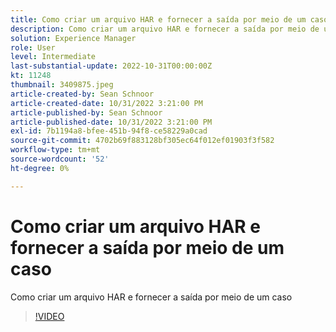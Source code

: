 ```yaml
---
title: Como criar um arquivo HAR e fornecer a saída por meio de um caso
description: Como criar um arquivo HAR e fornecer a saída por meio de um caso
solution: Experience Manager
role: User
level: Intermediate
last-substantial-update: 2022-10-31T00:00:00Z
kt: 11248
thumbnail: 3409875.jpeg
article-created-by: Sean Schnoor
article-created-date: 10/31/2022 3:21:00 PM
article-published-by: Sean Schnoor
article-published-date: 10/31/2022 3:21:00 PM
exl-id: 7b1194a8-bfee-451b-94f8-ce58229a0cad
source-git-commit: 4702b69f883128bf305ec64f012ef01903f3f582
workflow-type: tm+mt
source-wordcount: '52'
ht-degree: 0%

---
```


# Como criar um arquivo HAR e fornecer a saída por meio de um caso

Como criar um arquivo HAR e fornecer a saída por meio de um caso

>[!VIDEO](https://video.tv.adobe.com/v/3409875/?quality=12&learn=on)
